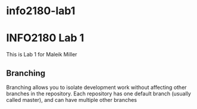 # info2180-lab1

# INFO2180 Lab 1
This is Lab 1 for Maleik Miller

## Branching
Branching allows you to isolate development work without
affecting other branches in the repository. Each repository
has one default branch (usually called master), and can have 
multiple other branches